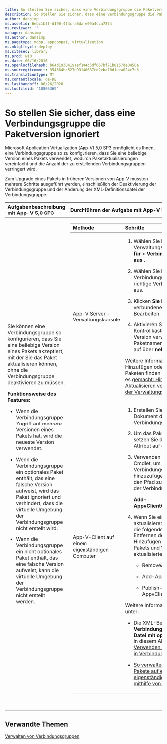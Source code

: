 ```yaml
---
title: So stellen Sie sicher, dass eine Verbindungsgruppe die Paketversion ignoriert
description: So stellen Sie sicher, dass eine Verbindungsgruppe die Paketversion ignoriert
author: dansimp
ms.assetid: 6ebc1bff-d190-4f4c-a6da-e09a4cca7874
ms.reviewer: ''
manager: dansimp
ms.author: dansimp
ms.pagetype: mdop, appcompat, virtualization
ms.mktglfcycl: deploy
ms.sitesec: library
ms.prod: w10
ms.date: 06/16/2016
ms.openlocfilehash: b64d1938419aef184c5df667bf71b8157de0450a
ms.sourcegitcommit: 354664bc527d93f80687cd2eba70d1eea024c7c3
ms.translationtype: MT
ms.contentlocale: de-DE
ms.lasthandoff: 06/26/2020
ms.locfileid: "10805369"
---
```

# So stellen Sie sicher, dass eine Verbindungsgruppe die Paketversion ignoriert


Microsoft Application Virtualization (App-V) 5,0 SP3 ermöglicht es Ihnen, eine Verbindungsgruppe so zu konfigurieren, dass Sie eine beliebige Version eines Pakets verwendet, wodurch Paketaktualisierungen vereinfacht und die Anzahl der zu erstellenden Verbindungsgruppen verringert wird.

Zum Upgrade eines Pakets in früheren Versionen von App-V mussten mehrere Schritte ausgeführt werden, einschließlich der Deaktivierung der Verbindungsgruppe und der Änderung der XML-Definitionsdatei der Verbindungsgruppe.

<table>
<colgroup>
<col width="50%" />
<col width="50%" />
</colgroup>
<thead>
<tr class="header">
<th align="left">Aufgabenbeschreibung mit App-V 5,0 SP3</th>
<th align="left">Durchführen der Aufgabe mit App-V 5,0 SP3</th>
</tr>
</thead>
<tbody>
<tr class="odd">
<td align="left"><p>Sie können eine Verbindungsgruppe so konfigurieren, dass Sie eine beliebige Version eines Pakets akzeptiert, mit der Sie das Paket aktualisieren können, ohne die Verbindungsgruppe deaktivieren zu müssen.</p>
<p><strong>Funktionsweise des Features:</strong></p>
<ul>
<li><p>Wenn die Verbindungsgruppe Zugriff auf mehrere Versionen eines Pakets hat, wird die neueste Version verwendet.</p></li>
<li><p>Wenn die Verbindungsgruppe ein optionales Paket enthält, das eine falsche Version aufweist, wird das Paket ignoriert und verhindert, dass die virtuelle Umgebung der Verbindungsgruppe nicht erstellt wird.</p></li>
<li><p>Wenn die Verbindungsgruppe ein nicht optionales Paket enthält, das eine falsche Version aufweist, kann die virtuelle Umgebung der Verbindungsgruppe nicht erstellt werden.</p></li>
</ul></td>
<td align="left"><table>
<colgroup>
<col width="50%" />
<col width="50%" />
</colgroup>
<thead>
<tr class="header">
<th align="left">Methode</th>
<th align="left">Schritte</th>
</tr>
</thead>
<tbody>
<tr class="odd">
<td align="left"><p>App-V Server – Verwaltungskonsole</p></td>
<td align="left"><ol>
<li><p>Wählen Sie in der Verwaltungskonsole <strong> Pakete für </strong> &gt; <strong> Verbindungsgruppen aus </strong> .</p></li>
<li><p>Wählen Sie in der Bibliothek Verbindungsgruppen die richtige Verbindungsgruppe aus.</p></li>
<li><p>Klicken <strong> Sie </strong> im Bereich verbundene Pakete auf Bearbeiten.</p></li>
<li><p>Aktivieren Sie <strong> </strong> das Kontrollkästchen beliebige Version verwenden neben dem Paketnamen, und klicken Sie auf über <strong> nehmen </strong> .</p></li>
</ol>
<p>Weitere Informationen zum Hinzufügen oder Aktualisieren von Paketen finden Sie unter so wird es <a href="how-to-add-or-upgrade-packages-by-using-the-management-console-beta-gb18030.md" data-raw-source="[How to Add or Upgrade Packages by Using the Management Console](how-to-add-or-upgrade-packages-by-using-the-management-console-beta-gb18030.md)"> gemacht: Hinzufügen oder Aktualisieren von Paketen mithilfe der Verwaltungskonsole </a> .</p></td>
</tr>
<tr class="even">
<td align="left"><p>App-V-Client auf einem eigenständigen Computer</p></td>
<td align="left"><ol>
<li><p>Erstellen Sie das XML-Dokument der Verbindungsgruppe.</p></li>
<li><p>Um das Paket zu aktualisieren, setzen Sie das <strong> Package </strong> Tag-Attribut <strong> </strong> auf ein Sternchen ( <strong>*</strong> ).</p></li>
<li><p>Verwenden Sie das folgende Cmdlet, um die Verbindungsgruppe hinzuzufügen, und fügen Sie den Pfad zum XML-Dokument der Verbindungsgruppe hinzu:</p>
<p><strong>Add-AppvClientConnectionGroup</strong></p></li>
<li><p>Wenn Sie ein Paket aktualisieren, verwenden Sie die folgenden Cmdlets zum Entfernen des alten Pakets, Hinzufügen des aktualisierten Pakets und Veröffentlichen des aktualisierten Pakets:</p>
<ul>
<li><p>RemoveAppvClientPackage</p></li>
<li><p>Add-AppvClientPackage</p></li>
<li><p>Publish-AppvClientPackage</p></li>
</ul></li>
</ol>
<p>Weitere Informationen finden Sie unter:</p>
<ul>
<li><p>Die XML-Beispieldatei, <strong> Verbindungsgruppen-XML-Datei mit optionalen Paketen </strong> , in diesem Abschnitt: <a href="how-to-use-optional-packages-in-connection-groups.md#bkmk-apps-plugs-optional" data-raw-source="[How to Use Optional Packages in Connection Groups](how-to-use-optional-packages-in-connection-groups.md#bkmk-apps-plugs-optional)"> Verwenden optionaler Pakete in Verbindungsgruppen</a></p></li>
<li><p><a href="how-to-manage-app-v-50-packages-running-on-a-stand-alone-computer-by-using-powershell.md" data-raw-source="[How to Manage App-V 5.0 Packages Running on a Stand-Alone Computer by Using PowerShell](how-to-manage-app-v-50-packages-running-on-a-stand-alone-computer-by-using-powershell.md)">So verwalten Sie App-V 5.0-Pakete auf einem eigenständigen Computer mithilfe von PowerShell</a></p></li>
</ul></td>
</tr>
</tbody>
</table>
<p> </p></td>
</tr>
</tbody>
</table>

 






## Verwandte Themen


[Verwalten von Verbindungsgruppen](managing-connection-groups.md)

 

 






